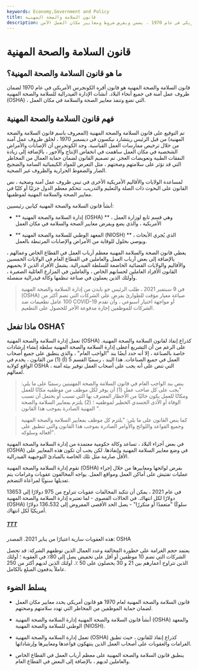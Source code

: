 ```yaml
---
keywords: Economy,Government and Policy
title: قانون السلامة والصحة المهنية
description: قانون السلامة والصحة المهنية ، الذي أقره الكونجرس الأمريكي في عام 1970 ، يضمن ويفرض شروط ومعايير مكان العمل الآمن.
---
```


# قانون السلامة والصحة المهنية
## ما هو قانون السلامة والصحة المهنية؟

قانون السلامة والصحة المهنية هو قانون أقره الكونجرس الأمريكي في عام 1970 لضمان ظروف عمل آمنة في جميع أنحاء البلاد. أنشأت الإدارة الفيدرالية للسلامة والصحة المهنية (OSHA) ، التي تضع وتنفذ معايير الصحة والسلامة في مكان العمل.

## فهم قانون السلامة والصحة المهنية

تم التوقيع على قانون السلامة والصحة المهنية (المعروف باسم قانون السلامة والصحة المهنية) من قبل الرئيس ريتشارد نيكسون في ديسمبر 1970 ، لخلق ظروف عمل آمنة من خلال ترخيص ممارسات العمل القياسية. وجد الكونجرس أن الإصابات والأمراض الشخصية في مكان العمل ساهمت في انخفاض الإنتاج والأجور ، بالإضافة إلى زيادة النفقات الطبية وتعويضات العجز. تم تصميم القانون لضمان حماية العمال من المخاطر التي قد تؤثر على سلامتهم وصحتهم ، مثل التعرض للمواد الكيميائية السامة والضجيج الضار والضغوط الحرارية والظروف غير الصحية.

لمساعدة الولايات والأقاليم الأمريكية الأخرى في تبني ظروف عمل آمنة وصحية ، نص القانون على البحوث ذات الصلة والتعليم والتدريب. تتحكم معظم الدول جزئيًا أو كليًا في معايير الصحة والسلامة المهنية لموظفيها.

أنشأ قانون السلامة والصحة المهنية كيانين رئيسيين:

- ** إدارة السلامة والصحة المهنية (OSHA) ** ، وهي قسم تابع لوزارة العمل الأمريكية ، والذي يضع ويفرض معايير الصحة والسلامة في مكان العمل

- ** المعهد الوطني للسلامة والصحة المهنية (NIOSH) ** ، الذي يُجري الأبحاث ويوصي بحلول للوقاية من الأمراض والإصابات المرتبطة بالعمل.

يغطي قانون الصحة والسلامة المهنية معظم أرباب العمل في القطاع الخاص وعمالهم ، بالإضافة إلى بعض أرباب العمل والعاملين في القطاع العام في الولايات الخمسين والأقاليم والولايات القضائية الخاضعة للسلطة الفيدرالية. يشمل الأفراد الذين لا يحميهم القانون الأفراد العاملين لحسابهم الخاص ، والعاملين في المزارع العائلية الصغيرة ، وأولئك الذين يعملون في صناعة تنظمها وكالة فيدرالية منفصلة.

> في 9 سبتمبر 2021 ، طلب الرئيس جو بايدن من إدارة السلامة والصحة المهنية (OSHA) صياغة معيار مؤقت للطوارئ يفرض على الشركات التي تضم أكثر من 100 عامل تطعيمات ضد COVID-19 أو مواجهة اختبار أسبوعي ، وأن تقدم الشركات للموظفين إجازة مدفوعة الأجر للحصول على التطعيم.

>

## ماذا تفعل OSHA؟

تعمل إدارة السلامة والصحة المهنية (OSHA) كذراع إنفاذ لقانون السلامة والصحة المهنية. على الرغم من أن التشريع أعطى إدارة السلامة والصحة المهنية سلطة إنشاء إرشادات خاصة بالصناعة ، إلا أنه حدد أيضًا بند "الواجب العام" ، والذي ينطبق على جميع أصحاب العمل في جميع الصناعات. هذا البند ، رسميًا القسم 5 (أ) (1) من القانون ، يخدم في الواقع كولاية OSHA ، التي تنص على أنه يجب على أصحاب العمل توفير بيئة آمنة لعمالهم.

> ينص بند الواجب العام في قانون السلامة والصحة المهنيتين رسميًا على ما يلي: "يجب على كل صاحب عمل (1) أن يوفر لكل موظف من موظفيه مكانًا للعمل ومكانًا للعمل يكون خاليًا من الأخطار المعترف بها التي تسبب أو يحتمل أن تسبب الوفاة أو الأذى الجسدي الخطير لموظفيه ؛ (2) يلتزم بمعايير السلامة والصحة المهنية الصادرة بموجب هذا القانون ".

>

>

>

> كما ينص القانون على ما يلي: "يلتزم كل موظف بمعايير السلامة والصحة المهنية وجميع القواعد واللوائح والأوامر الصادرة بموجب هذا القانون والتي تنطبق على أفعاله وسلوكه".

>

في بعض أجزاء البلاد ، تساعد وكالة حكومية معتمدة من إدارة السلامة والصحة المهنية (OSHA) في وضع معايير السلامة المهنية وإنفاذها. لكن يجب أن تكون هذه المعايير على الأقل صارمة مثل تلك الخاصة بالمبادئ التوجيهية الفيدرالية.

تقوم إدارة السلامة والصحة المهنية (OSHA) بفرض لوائحها ومعاييرها من خلال إجراء عمليات تفتيش على أماكن العمل ومواقع العمل. يواجه المخالفون عقوبات وغرامات يتم تعديلها سنويًا لمراعاة التضخم.

في عام 2021 ، يمكن أن تتكبد المخالفات عقوبات تتراوح من 975 دولارًا إلى 13653 دولارًا لكل انتهاك. في الحالات القصوى - لما تعتبره إدارة السلامة والصحة المهنية (OSHA) سلوكًا "متعمدًا أو متكررًا" - يصل الحد الأقصى المفروض إلى 136،532 دولارًا أمريكيًا لكل انتهاك.

<h5> <a href=""> TTT </a> </h5>

هذه العقوبات سارية اعتبارًا من يناير 2021. المصدر: OSHA

يعتمد حجم الغرامة على خطورة المخالفة وعدد العمال الذين توظفهم الشركة: قد تحصل الشركات التي تضم 10 موظفين أو أقل على تخفيض يصل إلى 80٪ في العقوبة ؛ أولئك الذين تتراوح أعمارهم بين 21 و 30 يحصلون على 50 ٪. أولئك الذين لديهم أكثر من 250 عاملاً يدفعون المبلغ بالكامل.

## يسلط الضوء

- قانون السلامة والصحة المهنية لعام 1970 هو قانون أمريكي يحدد معايير مكان العمل لضمان حماية الموظفين من المخاطر التي تهدد سلامتهم وصحتهم.

- أنشأ قانون السلامة والصحة المهنية إدارة السلامة والصحة المهنية (OSHA) والمعهد الوطني للسلامة والصحة المهنية (NIOSH).

- تعمل إدارة السلامة والصحة المهنية (OSHA) كذراع إنفاذ للقانون ، حيث تطبق الغرامات والعقوبات على أصحاب العمل الذين ينتهكون قواعدها ومعاييرها وإرشاداتها.

- ينطبق قانون السلامة والصحة المهنية على معظم أرباب العمل في القطاع الخاص والعاملين لديهم ، بالإضافة إلى البعض في القطاع العام.

